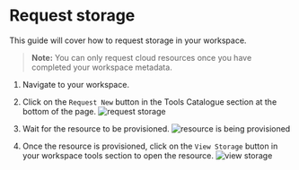 # Request storage

This guide will cover how to request storage in your workspace.

> **Note:** You can only request cloud resources once you have completed your workspace metadata.

1. Navigate to your workspace.

1. Click on the `Request New` button in the Tools Catalogue section at the bottom of the page.
    ![request storage](/api/docs/UserGuide/GettingStarted/request-new-storage.png)

1. Wait for the resource to be provisioned.
    ![resource is being provisioned](/api/docs/UserGuide/GettingStarted/resource-is-being-provisioned.png)

1. Once the resource is provisioned, click on the `View Storage` button in your workspace tools section to open the resource.
    ![view storage](/api/docs/UserGuide/GettingStarted/view-storage.png)

